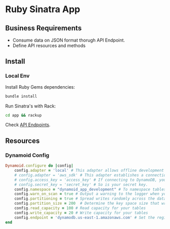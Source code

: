 # Ruby Sinatra App

## Business Requirements

- Consume data on JSON format thorugh API Endpoint.
- Define API resources and methods

## Install

### Local Env

Install Ruby Gems dependencies:

```bash
bundle install
```

Run Sinatra's with Rack:

```bash
cd app && rackup
```

Check [API Endpoints](./docs/API.md).

## Resources

### Dynamoid Config

```ruby
Dynamoid.configure do |config|
    config.adapter = 'local' # This adapter allows offline development without connecting to the DynamoDB servers. Data is *NOT* persisted.
    # config.adapter = 'aws_sdk' # This adapter establishes a connection to the DynamoDB servers using Amazon's own AWS gem.
    # config.access_key = 'access_key' # If connecting to DynamoDB, your access key is required.
    # config.secret_key = 'secret_key' # So is your secret key. 
    config.namespace = "dynamoid_app_development" # To namespace tables created by Dynamoid from other tables you might have.
    config.warn_on_scan = true # Output a warning to the logger when you perform a scan rather than a query on a table.
    config.partitioning = true # Spread writes randomly across the database. See "partitioning" below for more.
    config.partition_size = 200  # Determine the key space size that writes are randomly spread across.
    config.read_capacity = 100 # Read capacity for your tables
    config.write_capacity = 20 # Write capacity for your tables
    config.endpoint = 'dynamodb.us-east-1.amazonaws.com' # Set the regional endpoint
end
```
